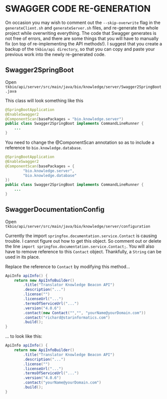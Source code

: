 # SWAGGER CODE RE-GENERATION #

On occasion you may wish to comment out the `--skip-overwrite` flag in the `generateClient.sh` and `generateServer.sh` files, and re-generate the whole project while overwriting everything. The code that Swagger generates is not free of errors, and there are some things that you will have to manually fix (on top of re-implementing the API methods!). I suggest that you create a backup of the `tkbio/api directory`, so that you can copy and paste your previous work into the newly re-generated code.

## Swagger2SpringBoot ##

Open `tkbio/api/server/src/main/java/bio/knowledge/server/Swagger2SpringBoot.java`

This class will look something like this

```java
@SpringBootApplication
@EnableSwagger2
@ComponentScan(basePackages = "bio.knowledge.server")
public class Swagger2SpringBoot implements CommandLineRunner {
	...
}
```

You need to change the @ComponentScan annotation so as to include a reference to `bio.knowledge.database`.

```java
@SpringBootApplication
@EnableSwagger2
@ComponentScan(basePackages = {
		"bio.knowledge.server",
		"bio.knowledge.database"
})
public class Swagger2SpringBoot implements CommandLineRunner {
	...
}
```

## SwaggerDocumentationConfig ##

Open `tkbio/api/server/src/main/java/bio/knowledge/server/configuration`

Currently the import `springfox.documentation.service.Contact` is causing trouble. I cannot figure out how to get this object. So comment out or delete the line `import springfox.documentation.service.Contact;`. You will also have to remove reference to this `Contact` object. Thankfully, a `String` can be used in its place.

Replace the reference to `Contact` by modifying this method...

```java
ApiInfo apiInfo() {
	return new ApiInfoBuilder()
		.title("Translator Knowledge Beacon API")
		.description("...")
		.license("")
		.licenseUrl("...")
		.termsOfServiceUrl("...")
		.version("4.0.6")
		.contact(new Contact("","", "yourName@yourDomain.com"))
		.contact("richard@starinformatics.com")
		.build();
}
```

... to look like this:

```java
ApiInfo apiInfo() {
	return new ApiInfoBuilder()
		.title("Translator Knowledge Beacon API")
		.description("...")
		.license("")
		.licenseUrl("...")
		.termsOfServiceUrl("...")
		.version("4.0.6")
		.contact("yourName@yourDomain.com")
		.build();
}
```













